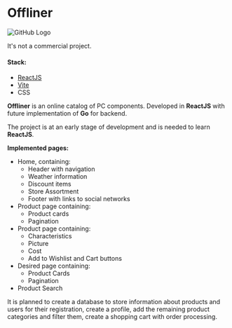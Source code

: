 # Offliner
![GitHub Logo](https://github.com/user-attachments/assets/2bae7676-c569-4927-bd99-73fd94db514c)

It's not a commercial project.

#### Stack:

- [ReactJS](https://react.dev/)
- [Vite](https://vitejs.dev/)
- CSS

**Offliner** is an online catalog of PC components. Developed in **ReactJS** with future implementation of **Go** for backend. 

The project is at an early stage of development and is needed to learn **ReactJS**. 

**Implemented pages:**
- Home, containing:
  - Header with navigation
  - Weather information
  - Discount items
  - Store Assortment 
  - Footer with links to social networks
- Product page containing:
  - Product cards
  - Pagination
- Product page containing:
  - Characteristics
  - Picture 
  - Cost
  - Add to Wishlist and Cart buttons
- Desired page containing:
  - Product Cards
  - Pagination
- Product Search

It is planned to create a database to store information about products and users for their registration, create a profile, add the remaining product categories and filter them, create a shopping cart with order processing.
